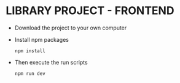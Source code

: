 # LIBRARY PROJECT - FRONTEND 

* Download the project to your own computer
* Install npm packages
  
  `npm install`

* Then execute the run scripts

  `npm run dev`
